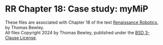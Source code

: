 # RR Chapter 18: Case study: myMiP
These files are associated with Chapter 18 of the text <a href="http://robotics.ucsd.edu/RR.pdf">Renaissance Robotics</a>, by Thomas Bewley.<BR>
All files Copyright 2024 by Thomas Bewley, published under the <a href="https://github.com/tbewley/RR/blob/main/LICENSE">BSD 3-Clause License</a>.